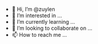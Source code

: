 - 👋 Hi, I’m @zuylen
- 👀 I’m interested in ...
- 🌱 I’m currently learning ...
- 💞️ I’m looking to collaborate on ...
- 📫 How to reach me ...

<!---
zuylen/zuylen is a ✨ special ✨ repository because its `README.md` (this file) appears on your GitHub profile.
You can click the Preview link to take a look at your changes.
--->
